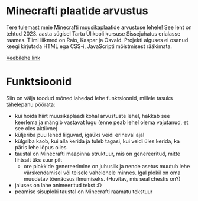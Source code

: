 # Minecrafti plaatide arvustus
Tere tulemast meie Minecrafti muusikaplaatide arvustuse lehele!
See leht on tehtud 2023. aasta sügisel Tartu Ülikooli kursuse Sissejuhatus erialasse raames.
Tiimi liikmed on Raio, Kaspar ja Osvald.
Projekti alguses ei osanud keegi kirjutada HTML ega CSS-i, JavaScripti mõistmisest rääkimata.

[Veebilehe link](https://raiomitt.github.io/Veebileht/)

# Funktsioonid
Siin on välja toodud mõned lahedad lehe funktsioonid, millele tasuks tähelepanu pöörata:
- kui hoida hiirt muusikaplaadi kohal arvustuste lehel, hakkab see keerlema ja mängib vastavat lugu (enne peab lehel olema vajutanud, et see oles aktiivne)
- küljeriba puu lehed liiguvad, igaüks veidi erineval ajal
- külgriba kaob, kui alla kerida ja tuleb tagasi, kui veidi üles kerida, ka päris lehe lõpus olles
- taustal on Minecrafti maapinna struktuur, mis on genereeritud, mitte lihtsalt üks suur pilt
  - ore plokkide genereerimine on juhuslik ja nende asetus muutub lehe värskendamisel või teisele vahelehele minnes. Igal plokil on oma muudetav tõenäosus ilmumiseks. (Huvitav, mis seal chestis on?)
- jaluses on lahe animeeritud tekst :D
- peamise sisuploki taustal on Minecrafti raamatu tekstuur
